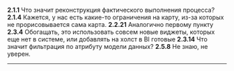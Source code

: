 **2.1.1** Что значит реконструкция фактического выполнения процесса?
**2.1.4** Кажется, у нас есть какие-то ограничения на карту, из-за которых не прорисовывается сама карта.
**2.2.21** Аналогично первому пункту
**2.3.4** Обогащать, это использовать совсем новые виджеты, которых еще нет в системе, или добавлять на холст в BI готовые
**2.3.14** Что значит фильтрация по атрибуту модели данных?
**2.5.8** Не знаю, не уверен.
****